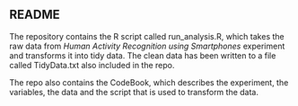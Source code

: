 ## README

The repository contains the R script called run_analysis.R, which takes the raw data from *Human Activity Recognition using Smartphones* experiment and transforms it into tidy data. The clean data has been written to a file called TidyData.txt also included in the repo.

The repo also contains the CodeBook, which describes the experiment, the variables, the data and the script that is used to 
transform the data.
